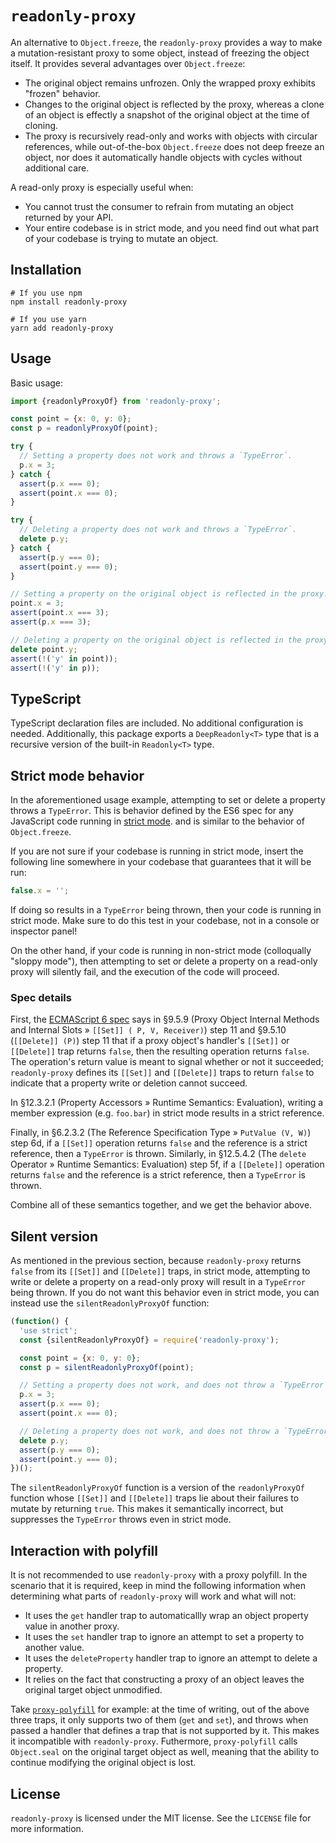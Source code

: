 # `readonly-proxy`

An alternative to `Object.freeze`, the `readonly-proxy` provides a way to make
a mutation-resistant proxy to some object, instead of freezing the object
itself. It provides several advantages over `Object.freeze`:

- The original object remains unfrozen. Only the wrapped proxy exhibits
  "frozen" behavior.
- Changes to the original object is reflected by the proxy, whereas a clone of
  an object is effectly a snapshot of the original object at the time of cloning.
- The proxy is recursively read-only and works with objects with circular
  references, while out-of-the-box `Object.freeze` does not deep freeze an
  object, nor does it automatically handle objects with cycles without
  additional care.

A read-only proxy is especially useful when:

- You cannot trust the consumer to refrain from mutating an object returned by
  your API.
- Your entire codebase is in strict mode, and you need find out what part of
  your codebase is trying to mutate an object.

## Installation

```
# If you use npm
npm install readonly-proxy

# If you use yarn
yarn add readonly-proxy
```

## Usage

Basic usage:

```js
import {readonlyProxyOf} from 'readonly-proxy';

const point = {x: 0, y: 0};
const p = readonlyProxyOf(point);

try {
  // Setting a property does not work and throws a `TypeError`.
  p.x = 3;
} catch {
  assert(p.x === 0);
  assert(point.x === 0);
}

try {
  // Deleting a property does not work and throws a `TypeError`.
  delete p.y;
} catch {
  assert(p.y === 0);
  assert(point.y === 0);
}

// Setting a property on the original object is reflected in the proxy.
point.x = 3;
assert(point.x === 3);
assert(p.x === 3);

// Deleting a property on the original object is reflected in the proxy.
delete point.y;
assert(!('y' in point));
assert(!('y' in p));
```

## TypeScript

TypeScript declaration files are included. No additional configuration is
needed. Additionally, this package exports a `DeepReadonly<T>` type that is a
recursive version of the built-in `Readonly<T>` type.

## Strict mode behavior

In the aforementioned usage example, attempting to set or delete a property
throws a `TypeError`. This is behavior defined by the ES6 spec for any
JavaScript code running in
[strict mode](https://developer.mozilla.org/en-US/docs/Web/JavaScript/Reference/Strict_mode).
and is similar to the behavior of `Object.freeze`.

If you are not sure if your codebase is running in strict mode, insert the
following line somewhere in your codebase that guarantees that it will be run:

```js
false.x = '';
```

If doing so results in a `TypeError` being thrown, then your code is running in
strict mode. Make sure to do this test in your codebase, not in a console or
inspector panel!

On the other hand, if your code is running in non-strict mode (colloqually
"sloppy mode"), then attempting to set or delete a property on a read-only proxy
will silently fail, and the execution of the code will proceed.

### Spec details

First, the [ECMAScript 6 spec](http://www.ecma-international.org/ecma-262/6.0/)
says in §9.5.9 (Proxy Object Internal Methods and Internal Slots »
`[[Set]] ( P, V, Receiver)`) step 11 and §9.5.10 (`[[Delete]] (P)`) step 11 that
if a proxy object's handler's `[[Set]]` or `[[Delete]]` trap returns `false`,
then the resulting operation returns `false`. The operation's return value is
meant to signal whether or not it succeeded; `readonly-proxy` defines its
`[[Set]]` and `[[Delete]]` traps to return `false` to indicate that a property
write or deletion cannot succeed.

In §12.3.2.1 (Property Accessors » Runtime Semantics: Evaluation), writing a
member expression (e.g. `foo.bar`) in strict mode results in a strict reference.

Finally, in §6.2.3.2 (The Reference Specification Type » `PutValue (V, W)`)
step 6d, if a `[[Set]]` operation returns `false` and the reference is a strict
reference, then a `TypeError` is thrown. Similarly, in §12.5.4.2 (The `delete`
Operator » Runtime Semantics: Evaluation) step 5f, if a `[[Delete]]` operation
returns `false` and the reference is a strict reference, then a `TypeError` is
thrown.

Combine all of these semantics together, and we get the behavior above.

## Silent version

As mentioned in the previous section, because `readonly-proxy` returns `false`
from its `[[Set]]` and `[[Delete]]` traps, in strict mode, attempting to write
or delete a property on a read-only proxy will result in a `TypeError` being
thrown. If you do not want this behavior even in strict mode, you can instead
use the `silentReadonlyProxyOf` function:

```js
(function() {
  'use strict';
  const {silentReadonlyProxyOf} = require('readonly-proxy');

  const point = {x: 0, y: 0};
  const p = silentReadonlyProxyOf(point);

  // Setting a property does not work, and does not throw a `TypeError`.
  p.x = 3;
  assert(p.x === 0);
  assert(point.x === 0);

  // Deleting a property does not work, and does not throw a `TypeError`.
  delete p.y;
  assert(p.y === 0);
  assert(point.y === 0);
})();
```

The `silentReadonlyProxyOf` function is a version of the `readonlyProxyOf`
function whose `[[Set]]` and `[[Delete]]` traps lie about their failures to
mutate by returning `true`. This makes it semantically incorrect, but suppresses
the `TypeError` throws even in strict mode.

## Interaction with polyfill

It is not recommended to use `readonly-proxy` with a proxy polyfill. In the
scenario that it is required, keep in mind the following information when
determining what parts of `readonly-proxy` will work and what will not:

- It uses the `get` handler trap to automaticallly wrap an object property value
  in another proxy.
- It uses the `set` handler trap to ignore an attempt to set a property to
  another value.
- It uses the `deleteProperty` handler trap to ignore an attempt to delete a
  property.
- It relies on the fact that constructing a proxy of an object leaves the
  original target object unmodified.

Take [`proxy-polyfill`](https://github.com/GoogleChrome/proxy-polyfill) for
example: at the time of writing, out of the above three traps, it only supports
two of them (`get` and `set`), and throws when passed a handler that defines
a trap that is not supported by it. This makes it incompatible with
`readonly-proxy`. Futhermore, `proxy-polyfill` calls `Object.seal` on the
original target object as well, meaning that the ability to continue modifying
the original object is lost.

## License

`readonly-proxy` is licensed under the MIT license. See the `LICENSE` file for
more information.
